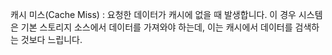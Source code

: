 캐시 미스(Cache Miss) : 요청한 데이터가 캐시에 없을 때 발생합니다. 이 경우 시스템은 기본 스토리지 소스에서 데이터를 가져와야 하는데, 이는 캐시에서 데이터를 검색하는 것보다 느립니다.
